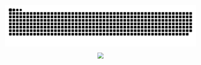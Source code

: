 ![snake gif](https://github.com/Platane/snk/blob/output/github-contribution-grid-snake-dark.svg)
<div align="center">
<img height="160em" src="https://github-readme-stats-02.vercel.app/api?username=thedarckxx&show_icons=true&theme=tokyonight" />
</div>



